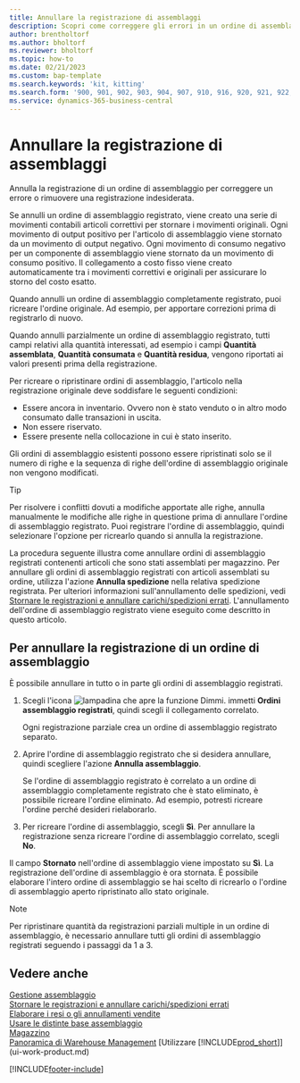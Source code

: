 ```yaml
---
title: Annullare la registrazione di assemblaggi
description: Scopri come correggere gli errori in un ordine di assemblaggio registrato.
author: brentholtorf
ms.author: bholtorf
ms.reviewer: bholtorf
ms.topic: how-to
ms.date: 02/21/2023
ms.custom: bap-template
ms.search.keywords: 'kit, kitting'
ms.search.form: '900, 901, 902, 903, 904, 907, 910, 916, 920, 921, 922, 923, 940, 941, 942, 930, 931, 932, 914, 915, 905'
ms.service: dynamics-365-business-central
---
```

# <a name="undo-assembly-posting"></a>Annullare la registrazione di assemblaggi

Annulla la registrazione di un ordine di assemblaggio per correggere un errore o rimuovere una registrazione indesiderata.

Se annulli un ordine di assemblaggio registrato, viene creato una serie di movimenti contabili articoli correttivi per stornare i movimenti originali. Ogni movimento di output positivo per l'articolo di assemblaggio viene stornato da un movimento di output negativo. Ogni movimento di consumo negativo per un componente di assemblaggio viene stornato da un movimento di consumo positivo. Il collegamento a costo fisso viene creato automaticamente tra i movimenti correttivi e originali per assicurare lo storno del costo esatto.  

Quando annulli un ordine di assemblaggio completamente registrato, puoi ricreare l'ordine originale. Ad esempio, per apportare correzioni prima di registrarlo di nuovo.  

Quando annulli parzialmente un ordine di assemblaggio registrato, tutti campi relativi alla quantità interessati, ad esempio i campi **Quantità assemblata**, **Quantità consumata** e **Quantità residua**, vengono riportati ai valori presenti prima della registrazione.  

Per ricreare o ripristinare ordini di assemblaggio, l'articolo nella registrazione originale deve soddisfare le seguenti condizioni:  

* Essere ancora in inventario. Ovvero non è stato venduto o in altro modo consumato dalle transazioni in uscita.  
* Non essere riservato.  
* Essere presente nella collocazione in cui è stato inserito.  

Gli ordini di assemblaggio esistenti possono essere ripristinati solo se il numero di righe e la sequenza di righe dell'ordine di assemblaggio originale non vengono modificati.  

> [!TIP]  
> Per risolvere i conflitti dovuti a modifiche apportate alle righe, annulla manualmente le modifiche alle righe in questione prima di annullare l'ordine di assemblaggio registrato. Puoi registrare l'ordine di assemblaggio, quindi selezionare l'opzione per ricrearlo quando si annulla la registrazione.  

La procedura seguente illustra come annullare ordini di assemblaggio registrati contenenti articoli che sono stati assemblati per magazzino. Per annullare gli ordini di assemblaggio registrati con articoli assemblati su ordine, utilizza l'azione **Annulla spedizione** nella relativa spedizione registrata. Per ulteriori informazioni sull'annullamento delle spedizioni, vedi [Stornare le registrazioni e annullare carichi/spedizioni errati](finance-how-reverse-journal-posting.md). L'annullamento dell'ordine di assemblaggio registrato viene eseguito come descritto in questo articolo.  

## <a name="to-undo-posting-of-an-assembly-order"></a>Per annullare la registrazione di un ordine di assemblaggio

È possibile annullare in tutto o in parte gli ordini di assemblaggio registrati.

1. Scegli l'icona ![lampadina che apre la funzione Dimmi.](media/ui-search/search_small.png "Dimmi cosa vuoi fare") immetti **Ordini assemblaggio registrati**, quindi scegli il collegamento correlato.  

   Ogni registrazione parziale crea un ordine di assemblaggio registrato separato.  
2. Aprire l'ordine di assemblaggio registrato che si desidera annullare, quindi scegliere l'azione **Annulla assemblaggio**.  

    Se l'ordine di assemblaggio registrato è correlato a un ordine di assemblaggio completamente registrato che è stato eliminato, è possibile ricreare l'ordine eliminato. Ad esempio, potresti ricreare l'ordine perché desideri rielaborarlo.  
3. Per ricreare l'ordine di assemblaggio, scegli **Sì**. Per annullare la registrazione senza ricreare l'ordine di assemblaggio correlato, scegli **No**.  

Il campo **Stornato** nell'ordine di assemblaggio viene impostato su **Sì**. La registrazione dell'ordine di assemblaggio è ora stornata. È possibile elaborare l'intero ordine di assemblaggio se hai scelto di ricrearlo o l'ordine di assemblaggio aperto ripristinato allo stato originale.  

> [!NOTE]  
> Per ripristinare quantità da registrazioni parziali multiple in un ordine di assemblaggio, è necessario annullare tutti gli ordini di assemblaggio registrati seguendo i passaggi da 1 a 3.  

## <a name="see-also"></a>Vedere anche

[Gestione assemblaggio](assembly-assemble-items.md)  
[Stornare le registrazioni e annullare carichi/spedizioni errati](finance-how-reverse-journal-posting.md)  
[Elaborare i resi o gli annullamenti vendite](sales-how-process-sales-returns-cancellations.md)  
[Usare le distinte base assemblaggio](assembly-how-work-assembly-boms.md)  
[Magazzino](inventory-manage-inventory.md)  
[Panoramica di Warehouse Management](design-details-warehouse-management.md)
[Utilizzare [!INCLUDE[prod_short](includes/prod_short.md)]](ui-work-product.md)


[!INCLUDE[footer-include](includes/footer-banner.md)]
